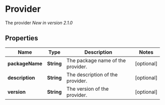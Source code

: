 

# Provider

The provider  *New in version 2.1.0* 

## Properties

| Name | Type | Description | Notes |
|------------ | ------------- | ------------- | -------------|
|**packageName** | **String** | The package name of the provider. |  [optional] |
|**description** | **String** | The description of the provider. |  [optional] |
|**version** | **String** | The version of the provider. |  [optional] |



